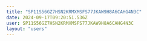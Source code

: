 ```yaml
---
title: "SP11S56GZ7HSN2KRMXMSFS77JKAW9H8A6CAHG4N3C"
date: 2024-09-17T09:20:51.536Z
user: SP11S56GZ7HSN2KRMXMSFS77JKAW9H8A6CAHG4N3C
layout: "users"
---
```

    